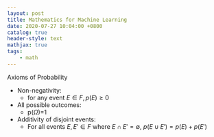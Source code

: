 ```yaml
---
layout: post
title: Mathematics for Machine Learning
date: 2020-07-27 10:04:00 +0800
catalog: true
header-style: text
mathjax: true
tags:
    - math
---
```


Axioms of Probability  
* Non-negativity:
  * for any event $E \in F, p(E) \geq 0$
* All possible outcomes:
  * p($\Omega$)=1
* Additivity of disjoint events:
  * For all events $E, E' \in F$ where $E \cap E' = \emptyset$,
  $p(E \cup E') = p(E)+p(E')$  

